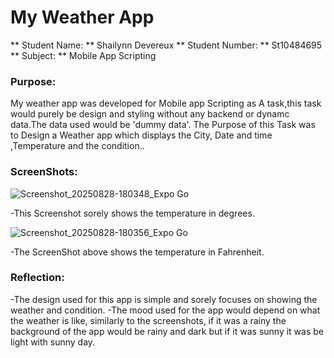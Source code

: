 # My Weather App

** Student Name: ** Shailynn Devereux
** Student Number: ** St10484695
** Subject: ** Mobile App Scripting

### Purpose:
My weather app was developed for Mobile app Scripting as A task,this task would purely be design and styling without any backend or dynamc data.The data used would be 'dummy data'.
The Purpose of this Task was to Design a Weather app which displays the City, Date and time ,Temperature and the condition..

### ScreenShots:

![Screenshot_20250828-180348_Expo Go](https://github.com/user-attachments/assets/7645ce74-e6b7-4044-bd31-ace75c0f9828)

-This Screenshot sorely shows the temperature in degrees.

![Screenshot_20250828-180356_Expo Go](https://github.com/user-attachments/assets/2e182d73-c81a-4f8a-892d-54667756aad0)

-The ScreenShot above shows the temperature in Fahrenheit.

### Reflection:

-The design used for this app is simple and sorely focuses on showing the weather and condition.
-The mood used for the app would depend on what the weather is like, similarly to the screenshots, if it was a rainy the background of the app would be rainy and dark but if it was sunny it was be light with sunny day.
